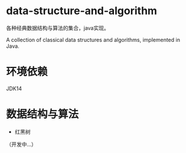 # data-structure-and-algorithm

各种经典数据结构与算法的集合，java实现。

A collection of classical data structures and algorithms, implemented in Java.

# 环境依赖

JDK14

# 数据结构与算法

- 红黑树

（开发中...）
